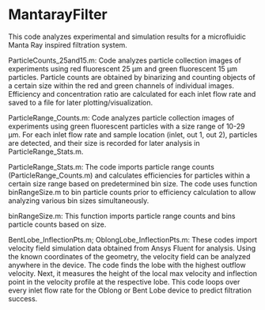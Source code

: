 # MantarayFilter

This code analyzes experimental and simulation results for a microfluidic Manta Ray inspired filtration system. 

ParticleCounts_25and15.m: 
Code analyzes particle collection images of experiments using red fluorescent 25 µm and green fluorescent 15 µm particles. Particle counts are obtained by binarizing and counting objects of a certain size within the red and green channels of individual images.  Efficiency and concentration ratio are calculated for each inlet flow rate and saved to a file for later plotting/visualization. 

ParticleRange_Counts.m: 
Code analyzes particle collection images of experiments using green fluorescent particles with a size range of 10-29 µm. For each inlet flow rate and sample location (inlet, out 1, out 2), particles are detected, and their size is recorded for later analysis in ParticleRange_Stats.m.

ParticleRange_Stats.m: 
The code imports particle range counts (ParticleRange_Counts.m) and calculates efficiencies for particles within a certain size range based on predetermined bin size.  The code uses function binRangeSize.m to bin particle counts prior to efficiency calculation to allow analyzing various bin sizes simultaneously. 

binRangeSize.m: 
This function imports particle range counts and bins particle counts based on size. 

BentLobe_InflectionPts.m; OblongLobe_InflectionPts.m: 
These codes import velocity field simulation data obtained from Ansys Fluent for analysis.  Using the known coordinates of the geometry, the velocity field can be analyzed anywhere in the device.  The code finds the lobe with the highest outflow velocity. Next, it measures the height of the local max velocity and inflection point in the velocity profile at the respective lobe.  This code loops over every inlet flow rate for the Oblong or Bent Lobe device to predict filtration success.
